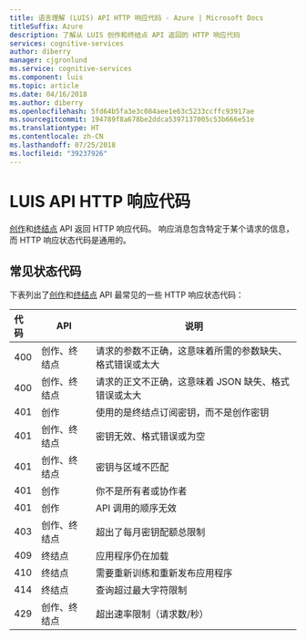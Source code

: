 ```yaml
---
title: 语言理解 (LUIS) API HTTP 响应代码 - Azure | Microsoft Docs
titleSuffix: Azure
description: 了解从 LUIS 创作和终结点 API 返回的 HTTP 响应代码
services: cognitive-services
author: diberry
manager: cjgronlund
ms.service: cognitive-services
ms.component: luis
ms.topic: article
ms.date: 04/16/2018
ms.author: diberry
ms.openlocfilehash: 5fd64b5fa3e3c084aee1e63c5233ccffc93917ae
ms.sourcegitcommit: 194789f8a678be2ddca5397137005c53b666e51e
ms.translationtype: HT
ms.contentlocale: zh-CN
ms.lasthandoff: 07/25/2018
ms.locfileid: "39237926"
---
```

# <a name="luis-api-http-response-codes"></a>LUIS API HTTP 响应代码
[创作](https://aka.ms/luis-authoring-apis)和[终结点](https://aka.ms/luis-endpoint-apis) API 返回 HTTP 响应代码。 响应消息包含特定于某个请求的信息，而 HTTP 响应状态代码是通用的。 

## <a name="common-status-codes"></a>常见状态代码
下表列出了[创作](https://aka.ms/luis-authoring-apis)和[终结点](https://aka.ms/luis-endpoint-apis) API 最常见的一些 HTTP 响应状态代码：

|代码|API|说明|
|:--|--|--|
|400|创作、终结点|请求的参数不正确，这意味着所需的参数缺失、格式错误或太大|
|400|创作、终结点|请求的正文不正确，这意味着 JSON 缺失、格式错误或太大|
|401|创作|使用的是终结点订阅密钥，而不是创作密钥|
|401|创作、终结点|密钥无效、格式错误或为空|
|401|创作、终结点| 密钥与区域不匹配|
|401|创作|你不是所有者或协作者|
|401|创作|API 调用的顺序无效|
|403|创作、终结点|超出了每月密钥配额总限制|
|409|终结点|应用程序仍在加载|
|410|终结点|需要重新训练和重新发布应用程序|
|414|终结点|查询超过最大字符限制|
|429|创作、终结点|超出速率限制（请求数/秒）|